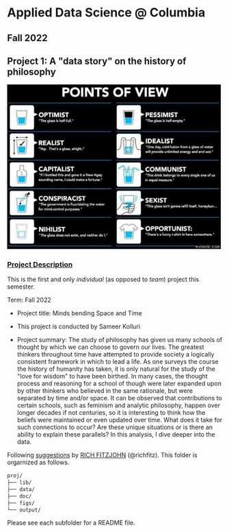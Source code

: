 # Applied Data Science @ Columbia
## Fall 2022
## Project 1: A "data story" on the history of philosophy

<img src="figs/100126-the-glass.jpeg" width="500">

### [Project Description](doc/)
This is the first and only *individual* (as opposed to *team*) project this semester. 

Term: Fall 2022

+ Project title: Minds bending Space and Time
+ This project is conducted by Sameer Kolluri

+ Project summary: The study of philosophy has given us many schools of thought by which we can choose to govern our lives. The greatest thinkers throughout time have attempted to provide society a logically consistent framework in which to lead a life. As one surveys the course the history of humanity has taken, it is only natural for the study of the "love for wisdom" to have been birthed. In many cases, the thought process and reasoning for a school of though were later expanded upon by other thinkers who believed in the same rationale, but were separated by time and/or space. It can be observed that contributions to certain schools, such as feminism and analytic philosophy, happen over longer decades if not centuries, so it is interesting to think how the beliefs were maintained or even updated over time. What does it take for such connections to occur? Are these unique situations or is there an ability to explain these parallels? In this analysis, I dive deeper into the data.

Following [suggestions](http://nicercode.github.io/blog/2013-04-05-projects/) by [RICH FITZJOHN](http://nicercode.github.io/about/#Team) (@richfitz). This folder is orgarnized as follows.

```
proj/
├── lib/
├── data/
├── doc/
├── figs/
└── output/
```

Please see each subfolder for a README file.
